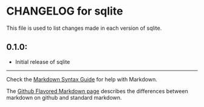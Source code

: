 # CHANGELOG for sqlite

This file is used to list changes made in each version of sqlite.

## 0.1.0:

* Initial release of sqlite

- - -
Check the [Markdown Syntax Guide](http://daringfireball.net/projects/markdown/syntax) for help with Markdown.

The [Github Flavored Markdown page](http://github.github.com/github-flavored-markdown/) describes the differences between markdown on github and standard markdown.
